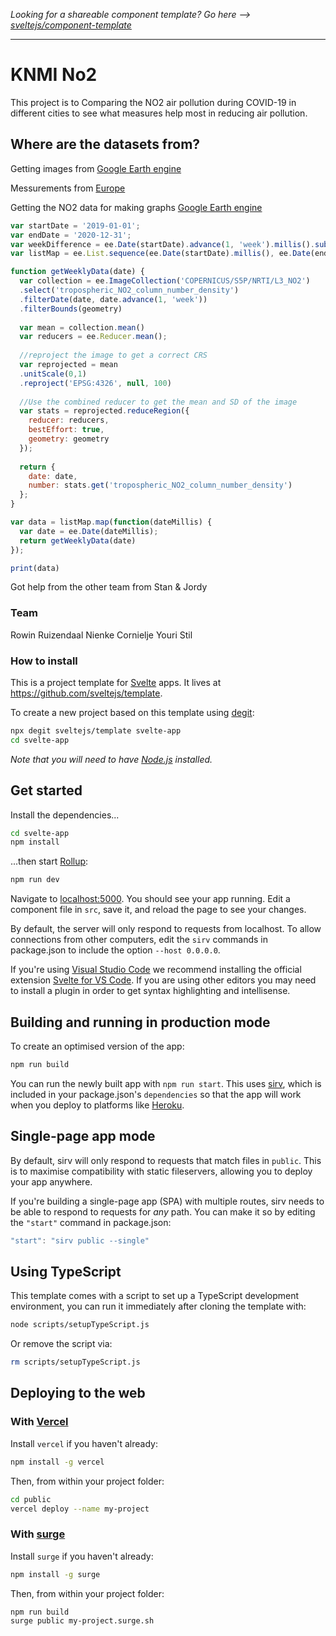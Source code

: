 *Looking for a shareable component template? Go here --> [sveltejs/component-template](https://github.com/sveltejs/component-template)*

---

# KNMI No2

This project is to Comparing the NO2 air pollution during COVID-19 in different cities to see what measures help most in reducing air pollution.


## Where are the datasets from?

Getting images from [Google Earth engine](https://earthengine.google.com/)

Messurements from [Europe](#)

Getting the NO2 data for making graphs [Google Earth engine](https://earthengine.google.com/)

```js
var startDate = '2019-01-01';
var endDate = '2020-12-31';
var weekDifference = ee.Date(startDate).advance(1, 'week').millis().subtract(ee.Date(startDate).millis());
var listMap = ee.List.sequence(ee.Date(startDate).millis(), ee.Date(endDate).millis(), weekDifference)

function getWeeklyData(date) {
  var collection = ee.ImageCollection('COPERNICUS/S5P/NRTI/L3_NO2')
  .select('tropospheric_NO2_column_number_density')
  .filterDate(date, date.advance(1, 'week'))
  .filterBounds(geometry)
  
  var mean = collection.mean()
  var reducers = ee.Reducer.mean();
  
  //reproject the image to get a correct CRS
  var reprojected = mean
  .unitScale(0,1)
  .reproject('EPSG:4326', null, 100)
  
  //Use the combined reducer to get the mean and SD of the image
  var stats = reprojected.reduceRegion({
    reducer: reducers,
    bestEffort: true,
    geometry: geometry
  });
  
  return {
    date: date,
    number: stats.get('tropospheric_NO2_column_number_density')
  };
}

var data = listMap.map(function(dateMillis) {
  var date = ee.Date(dateMillis);
  return getWeeklyData(date)
});

print(data)

```

Got help from the other team from Stan & Jordy

### Team

Rowin Ruizendaal
Nienke Cornielje
Youri Stil



### How to install

This is a project template for [Svelte](https://svelte.dev) apps. It lives at https://github.com/sveltejs/template.

To create a new project based on this template using [degit](https://github.com/Rich-Harris/degit):

```bash
npx degit sveltejs/template svelte-app
cd svelte-app
```

*Note that you will need to have [Node.js](https://nodejs.org) installed.*


## Get started

Install the dependencies...

```bash
cd svelte-app
npm install
```

...then start [Rollup](https://rollupjs.org):

```bash
npm run dev
```

Navigate to [localhost:5000](http://localhost:5000). You should see your app running. Edit a component file in `src`, save it, and reload the page to see your changes.

By default, the server will only respond to requests from localhost. To allow connections from other computers, edit the `sirv` commands in package.json to include the option `--host 0.0.0.0`.

If you're using [Visual Studio Code](https://code.visualstudio.com/) we recommend installing the official extension [Svelte for VS Code](https://marketplace.visualstudio.com/items?itemName=svelte.svelte-vscode). If you are using other editors you may need to install a plugin in order to get syntax highlighting and intellisense.

## Building and running in production mode

To create an optimised version of the app:

```bash
npm run build
```

You can run the newly built app with `npm run start`. This uses [sirv](https://github.com/lukeed/sirv), which is included in your package.json's `dependencies` so that the app will work when you deploy to platforms like [Heroku](https://heroku.com).


## Single-page app mode

By default, sirv will only respond to requests that match files in `public`. This is to maximise compatibility with static fileservers, allowing you to deploy your app anywhere.

If you're building a single-page app (SPA) with multiple routes, sirv needs to be able to respond to requests for *any* path. You can make it so by editing the `"start"` command in package.json:

```js
"start": "sirv public --single"
```

## Using TypeScript

This template comes with a script to set up a TypeScript development environment, you can run it immediately after cloning the template with:

```bash
node scripts/setupTypeScript.js
```

Or remove the script via:

```bash
rm scripts/setupTypeScript.js
```

## Deploying to the web

### With [Vercel](https://vercel.com)

Install `vercel` if you haven't already:

```bash
npm install -g vercel
```

Then, from within your project folder:

```bash
cd public
vercel deploy --name my-project
```

### With [surge](https://surge.sh/)

Install `surge` if you haven't already:

```bash
npm install -g surge
```

Then, from within your project folder:

```bash
npm run build
surge public my-project.surge.sh
```
